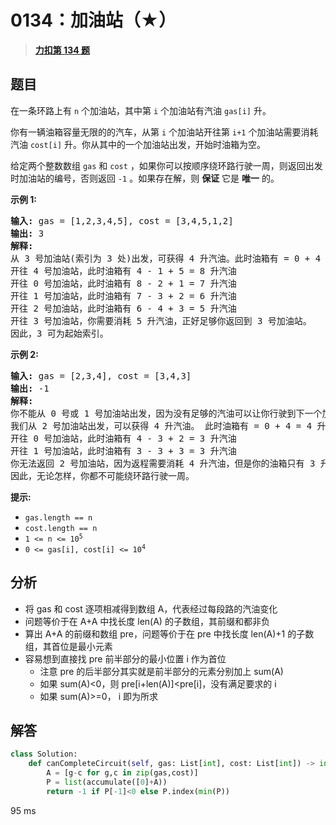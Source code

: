# 0134：加油站（★）


> <u>**[力扣第 134 题](https://leetcode.cn/problems/gas-station/)**</u>

## 题目

<p>在一条环路上有 <code>n</code> 个加油站，其中第 <code>i</code> 个加油站有汽油 <code>gas[i]</code><em> </em>升。</p>

<p>你有一辆油箱容量无限的的汽车，从第<em> </em><code>i</code><em> </em>个加油站开往第<em> </em><code>i+1</code><em> </em>个加油站需要消耗汽油 <code>cost[i]</code><em> </em>升。你从其中的一个加油站出发，开始时油箱为空。</p>

<p>给定两个整数数组 <code>gas</code> 和 <code>cost</code> ，如果你可以按顺序绕环路行驶一周，则返回出发时加油站的编号，否则返回 <code>-1</code> 。如果存在解，则 <strong>保证</strong> 它是 <strong>唯一</strong> 的。</p>



<p><strong>示例 1:</strong></p>

<pre>
<strong>输入:</strong> gas = [1,2,3,4,5], cost = [3,4,5,1,2]
<strong>输出:</strong> 3
<strong>解释:
</strong>从 3 号加油站(索引为 3 处)出发，可获得 4 升汽油。此时油箱有 = 0 + 4 = 4 升汽油
开往 4 号加油站，此时油箱有 4 - 1 + 5 = 8 升汽油
开往 0 号加油站，此时油箱有 8 - 2 + 1 = 7 升汽油
开往 1 号加油站，此时油箱有 7 - 3 + 2 = 6 升汽油
开往 2 号加油站，此时油箱有 6 - 4 + 3 = 5 升汽油
开往 3 号加油站，你需要消耗 5 升汽油，正好足够你返回到 3 号加油站。
因此，3 可为起始索引。</pre>

<p><strong>示例 2:</strong></p>

<pre>
<strong>输入:</strong> gas = [2,3,4], cost = [3,4,3]
<strong>输出:</strong> -1
<strong>解释:
</strong>你不能从 0 号或 1 号加油站出发，因为没有足够的汽油可以让你行驶到下一个加油站。
我们从 2 号加油站出发，可以获得 4 升汽油。 此时油箱有 = 0 + 4 = 4 升汽油
开往 0 号加油站，此时油箱有 4 - 3 + 2 = 3 升汽油
开往 1 号加油站，此时油箱有 3 - 3 + 3 = 3 升汽油
你无法返回 2 号加油站，因为返程需要消耗 4 升汽油，但是你的油箱只有 3 升汽油。
因此，无论怎样，你都不可能绕环路行驶一周。</pre>



<p><strong>提示:</strong></p>

<ul>
<li><code>gas.length == n</code></li>
<li><code>cost.length == n</code></li>
<li><code>1 &lt;= n &lt;= 10<sup>5</sup></code></li>
<li><code>0 &lt;= gas[i], cost[i] &lt;= 10<sup>4</sup></code></li>
</ul>


## 分析

- 将 gas 和 cost 逐项相减得到数组 A，代表经过每段路的汽油变化
- 问题等价于在 A+A 中找长度 len(A) 的子数组，其前缀和都非负
- 算出 A+A 的前缀和数组 pre，问题等价于在 pre 中找长度 len(A)+1 的子数组，其首位是最小元素
- 容易想到直接找 pre 前半部分的最小位置 i 作为首位
	- 注意 pre 的后半部分其实就是前半部分的元素分别加上 sum(A)
	- 如果 sum(A)<0，则 pre[i+len(A)]<pre[i]，没有满足要求的 i
	- 如果 sum(A)>=0， i 即为所求

## 解答

```python
class Solution:
    def canCompleteCircuit(self, gas: List[int], cost: List[int]) -> int:
        A = [g-c for g,c in zip(gas,cost)]
        P = list(accumulate([0]+A))
        return -1 if P[-1]<0 else P.index(min(P))
```
95 ms
